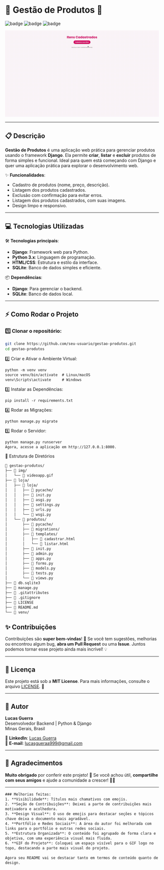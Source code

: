 # 🌟 **Gestão de Produtos** 🚀

![badge](https://img.shields.io/badge/Django-3.2-blue.svg) ![badge](https://img.shields.io/badge/Python-3.9-green.svg) ![badge](https://img.shields.io/badge/SQLite-3-yellow.svg)

![Gif do projeto](img/videoapp.gif)

---

## 📋 **Descrição**

**Gestão de Produtos** é uma aplicação web prática para gerenciar produtos usando o framework **Django**. Ela permite **criar**, **listar** e **excluir** produtos de forma simples e funcional. Ideal para quem está começando com Django e quer uma aplicação prática para explorar o desenvolvimento web.

✨ **Funcionalidades**:

- Cadastro de produtos (nome, preço, descrição).
- Listagem dos produtos cadastrados.
- Exclusão com confirmação para evitar erros.
- Listagem dos produtos cadastrados, com suas imagens.
- Design limpo e responsivo.

---

## 💻 **Tecnologias Utilizadas**

🛠️ **Tecnologias principais**:

- **Django**: Framework web para Python.
- **Python 3.x**: Linguagem de programação.
- **HTML/CSS**: Estrutura e estilo da interface.
- **SQLite**: Banco de dados simples e eficiente.

📦 **Dependências**:

- **Django**: Para gerenciar o backend.
- **SQLite**: Banco de dados local.

---

## ⚡ **Como Rodar o Projeto**

### 1️⃣ **Clonar o repositório**:

```bash
git clone https://github.com/seu-usuario/gestao-produtos.git
cd gestao-produtos
```

2️⃣ Criar e Ativar o Ambiente Virtual:

```
python -m venv venv
source venv/bin/activate  # Linux/macOS
venv\Scripts\activate     # Windows
```

3️⃣ Instalar as Dependências:

```
pip install -r requirements.txt
```

4️⃣ Rodar as Migrações:

```
python manage.py migrate
```

5️⃣ Rodar o Servidor:

```
python manage.py runserver
Agora, acesse a aplicação em http://127.0.0.1:8000.
```

📂 Estrutura de Diretórios

```
📁 gestao-produtos/
├── 📁 img/
│   └── 📄 videoapp.gif
├── 📁 loja/
│   ├── 📁 loja/
│   │   ├── 📁 pycache/
│   │   ├── 📄 init.py
│   │   ├── 📄 asgi.py
│   │   ├── 📄 settings.py
│   │   ├── 📄 urls.py
│   │   └── 📄 wsgi.py
│   └── 📁 produtos/
│       ├── 📁 pycache/
│       ├── 📁 migrations/
│       ├── 📁 templates/
│       │   ├── 📄 cadastrar.html
│       │   └── 📄 listar.html
│       ├── 📄 init.py
│       ├── 📄 admin.py
│       ├── 📄 apps.py
│       ├── 📄 forms.py
│       ├── 📄 models.py
│       ├── 📄 tests.py
│       └── 📄 views.py
├── 📄 db.sqlite3
├── 📄 manage.py
├── 📄 .gitattributes
├── 📄 .gitignore
├── 📄 LICENSE
├── 📄 README.md
└── 📁 venv/

```

## ✨ **Contribuições**

Contribuições são **super bem-vindas**! 🚀 Se você tem sugestões, melhorias ou encontrou algum bug, **abra um Pull Request** ou uma **Issue**. Juntos podemos tornar esse projeto ainda mais incrível! 💡

---

## 📜 **Licença**

Este projeto está sob a **MIT License**. Para mais informações, consulte o arquivo [LICENSE](LICENSE). 📄

---

## 💼 **Autor**

**Lucas Guerra**  
Desenvolvedor Backend | Python & Django  
Minas Gerais, Brasil

🔗 **LinkedIn**: [Lucas Guerra](https://www.linkedin.com/in/lucas-guerra-85225826a/)  
📧 **E-mail**: [lucasgueraa999@gmail.com](lucasgueraa999@gmail.com)

---

## 🎉 **Agradecimentos**

**Muito obrigado** por conferir este projeto! 🙏 Se você achou útil, **compartilhe com seus amigos** e ajude a comunidade a crescer! 💙🌱

---

```
### Melhorias feitas:
1. **Visibilidade**: Títulos mais chamativos com emojis.
2. **Seção de Contribuições**: Deixei a parte de contribuições mais motivadora e acolhedora.
3. **Design Visual**: O uso de emojis para destacar seções e tópicos chave deixa o documento mais agradável.
4. **Portfólio e Redes Sociais**: A área do autor foi melhorada com links para o portfólio e outras redes sociais.
5. **Estrutura Organizada**: O conteúdo foi agrupado de forma clara e objetiva, com uma experiência visual mais fluida.
6. **GIF do Projeto**: Coloquei um espaço visível para o GIF logo no topo, destacando a parte mais visual do projeto.

Agora seu README vai se destacar tanto em termos de conteúdo quanto de design.

```
